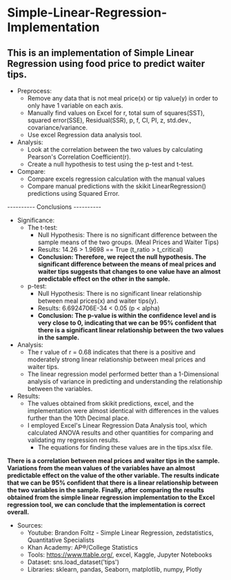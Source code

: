# Simple-Linear-Regression-Implementation
<h2>This is an implementation of Simple Linear Regression using food price to predict waiter tips.</h2>

- Preprocess:
  - Remove any data that is not meal price(x) or tip value(y) in order to only have 1 variable on each axis.
  - Manually find values on Excel for r, total sum of squares(SST), squared error(SSE), Residual(SSR), p, f, CI, PI, z, std.dev., covariance/variance. 
  - Use excel Regression data analysis tool.
- Analysis:
  - Look at the correlation between the two values by calculating Pearson's Correlation Coefficient(r).
  - Create a null hypothesis to test using the p-test and t-test.
- Compare:
  - Compare excels regression calculation with the manual values
  - Compare manual predictions with the skikit LinearRegression() predictions using Squared Error.
  
---------- Conclusions ----------
- Significance:
  - The t-test:
    - Null Hypothesis: There is no significant difference between the sample means of the two groups. (Meal Prices and Waiter Tips)
    - Results: 14.26 > 1.9698 == True (t_ratio > t_critical)
    - <strong>Conclusion: Therefore, we reject the null hypothesis. The significant difference between the means of meal prices and waiter tips suggests
      that changes to one value have an almost predictable effect on the other in the sample.</strong>
  - p-test:
    - Null Hypothesis: There is no significant linear relationship between meal prices(x) and waiter tips(y).
    - Results: 6.6924706E-34 < 0.05 (p < alpha)
    - <strong>Conclusion: The p-value is within the confidence level and is very close to 0, indicating that we can be 95% confident that there is a significant
      linear relationship between the two values in the sample.</strong>
- Analysis:
  - The r value of r = 0.68 indicates that there is a positive and moderately strong linear relationship between meal prices and waiter tips.
  - The linear regression model performed better than a 1-Dimensional analysis of variance in predicting and understanding the relationship between
    the variables.
- Results:
  - The values obtained from skikit predictions, excel, and the implementation were almost identical with differences in the values further than the 10th
    Decimal place.
  - I employed Excel's Linear Regression Data Analysis tool, which calculated ANOVA results and other quantities for comparing and validating my regression results.
    - The equations for finding these values are in the tips.xlsx file.
       
**There is a correlation between meal prices and waiter tips in the sample. Variations from the mean values of the variables have an almost predictable effect 
on the value of the other variable. The results indicate that we can be 95% confident that there is a linear relationship between the two variables in the 
sample. Finally, after comparing the results obtained from the simple linear regression implementation to the Excel regression tool, we can conclude that the
implementation is correct overall.**
  
- Sources:
  - Youtube: Brandon Foltz - Simple Linear Regression, zedstatistics, Quantitative Specialists
  - Khan Academy: AP®︎/College Statistics
  - Tools: https://www.ttable.org/, excel, Kaggle, Jupyter Notebooks
  - Dataset: sns.load_dataset('tips')
  - Libraries: sklearn, pandas, Seaborn, matplotlib, numpy, Plotly

